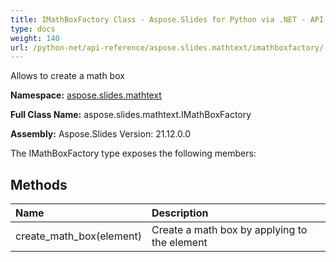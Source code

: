 ```yaml
---
title: IMathBoxFactory Class - Aspose.Slides for Python via .NET - API Reference
type: docs
weight: 140
url: /python-net/api-reference/aspose.slides.mathtext/imathboxfactory/
---
```


Allows to create a math box

**Namespace:** [aspose.slides.mathtext](/python-net/api-reference/aspose.slides.mathtext/)

**Full Class Name:** aspose.slides.mathtext.IMathBoxFactory

**Assembly:**  Aspose.Slides Version: 21.12.0.0

The IMathBoxFactory type exposes the following members:
## **Methods**
|**Name**|**Description**|
| :- | :- |
|create_math_box(element)|Create a math box by applying to the element|
